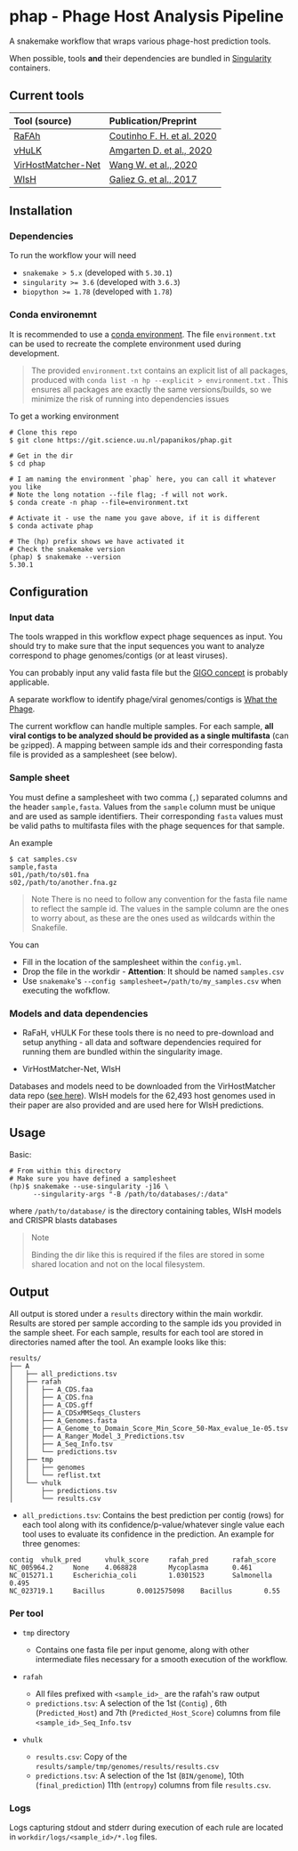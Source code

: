 # phap - Phage Host Analysis Pipeline

A snakemake workflow that wraps various phage-host prediction tools.

When possible, tools **and** their dependencies are bundled in 
[Singularity](https://sylabs.io/) containers.

## Current tools

|Tool (source) | Publication/Preprint |
|:------|:------|
[RaFAh](https://sourceforge.net/projects/rafah/)|[Coutinho F. H. et al. 2020](https://www.biorxiv.org/content/10.1101/2020.09.25.313155v1?rss=1)
[vHuLK](https://github.com/LaboratorioBioinformatica/vHULK)|[Amgarten D. et al., 2020](https://www.biorxiv.org/content/10.1101/2020.12.06.413476v1)
[VirHostMatcher-Net](https://github.com/WeiliWw/VirHostMatcher-Net)|[Wang W. et al., 2020](https://doi.org/10.1093/nargab/lqaa044])
[WIsH](https://github.com/soedinglab/WIsH)|[Galiez G. et al., 2017](https://academic.oup.com/bioinformatics/article/33/19/3113/3964377)


## Installation

### Dependencies

To run the workflow your will need
- `snakemake > 5.x` (developed with `5.30.1`)
- `singularity >= 3.6` (developed with `3.6.3`)
- `biopython >= 1.78` (developed with `1.78`)

### Conda environemnt

It is recommended to use a [conda environment](https://docs.conda.io/projects/conda/en/latest/).
The file `environment.txt` can be used to recreate the complete environment 
used during development.

> The provided `environment.txt` contains an explicit list of all packages,
> produced with `conda list -n hp --explicit > environment.txt` .
> This ensures all packages are exactly the same versions/builds, so we 
> minimize the risk of running into dependencies issues

To get a working environment
```
# Clone this repo
$ git clone https://git.science.uu.nl/papanikos/phap.git

# Get in the dir
$ cd phap

# I am naming the environment `phap` here, you can call it whatever you like
# Note the long notation --file flag; -f will not work.
$ conda create -n phap --file=environment.txt

# Activate it - use the name you gave above, if it is different
$ conda activate phap

# The (hp) prefix shows we have activated it
# Check the snakemake version
(phap) $ snakemake --version
5.30.1
```

## Configuration

### Input data

The tools wrapped in this workflow expect phage sequences as input.
You should try to make sure that the input sequences you want to analyze 
correspond to phage genomes/contigs (or at least viruses).

You can probably input any valid fasta file but the 
[GIGO concept](https://en.wikipedia.org/wiki/Garbage_in,_garbage_out) 
is probably applicable.


A separate workflow to identify phage/viral genomes/contigs is 
[What the Phage](https://github.com/replikation/What_the_Phage).

The current workflow can handle multiple samples. 
For each sample, **all viral contigs to be analyzed should be provided as a 
single multifasta** (can be `gz`ipped). 
A mapping between sample ids and their corresponding fasta file is provided as
a samplesheet (see below).

### Sample sheet

You must define a samplesheet with two comma (`,`) separated columns and the
header `sample,fasta`. Values from the `sample` column must be unique and
are used as sample identifiers. Their corresponding `fasta` values must be
valid paths to multifasta files with the phage sequences for that sample.

An example
```
$ cat samples.csv
sample,fasta
s01,/path/to/s01.fna
s02,/path/to/another.fna.gz
```

> Note
> There is no need to follow any convention for the fasta file name to 
> reflect the sample id. The values in the sample column are the ones to worry
> about, as these are the ones used as wildcards within the Snakefile.

You can
- Fill in the location of the samplesheet within the `config.yml`.
- Drop the file in the workdir - **Attention**: It should be named `samples.csv`
- Use `snakemake`'s `--config samplesheet=/path/to/my_samples.csv` when
executing the wofkflow.

### Models and data dependencies

* RaFaH, vHULK
For these tools there is no need to pre-download and setup anything - all 
data and software dependencies required for running them are bundled within 
the singularity image.

* VirHostMatcher-Net, WIsH 

Databases and models need to be downloaded from the VirHostMatcher data repo
([see here](https://github.com/WeiliWw/VirHostMatcher-Net#downloading)). 
WIsH models for the 62,493 host genomes used in their paper are also provided
and are used here for WIsH predictions.

## Usage

Basic:
```
# From within this directory
# Make sure you have defined a samplesheet
(hp)$ snakemake --use-singularity -j16 \
      --singularity-args "-B /path/to/databases/:/data"
```

where `/path/to/database/` is the directory containing tables, WIsH models and
CRISPR blasts databases 

> Note
> 
> Binding the dir like this is required if the files are stored in some 
> shared location and not on the local filesystem.

## Output

All output is stored under a `results` directory within the main workdir.
Results are stored per sample according to the sample ids you provided in the
sample sheet.
For each sample, results for each tool are stored in directories named after 
the tool. An example looks like this:
```
results/
├── A
│   ├── all_predictions.tsv
│   ├── rafah
│   │   ├── A_CDS.faa
│   │   ├── A_CDS.fna
│   │   ├── A_CDS.gff
│   │   ├── A_CDSxMMSeqs_Clusters
│   │   ├── A_Genomes.fasta
│   │   ├── A_Genome_to_Domain_Score_Min_Score_50-Max_evalue_1e-05.tsv
│   │   ├── A_Ranger_Model_3_Predictions.tsv
│   │   ├── A_Seq_Info.tsv
│   │   └── predictions.tsv
│   ├── tmp
│   │   ├── genomes
│   │   └── reflist.txt
│   └── vhulk
│       ├── predictions.tsv
│       └── results.csv

```

* `all_predictions.tsv`: Contains the best prediction per contig (rows) for 
each tool along with its confidence/p-value/whatever single value each tool 
uses to evaluate its confidence in the prediction.
An example for three genomes:
```
contig  vhulk_pred      vhulk_score     rafah_pred      rafah_score
NC_005964.2     None    4.068828        Mycoplasma      0.461
NC_015271.1     Escherichia_coli        1.0301523       Salmonella      0.495
NC_023719.1     Bacillus        0.0012575098    Bacillus        0.55
```

### Per tool
* `tmp` directory
  * Contains one fasta file per input genome, along with other intermediate 
files necessary for a smooth execution of the workflow.

* `rafah`
  * All files prefixed with `<sample_id>_` are the rafah's raw output
  * `predictions.tsv`: A selection of the 1st (`Contig`) , 6th 
(`Predicted_Host`) and 7th (`Predicted_Host_Score`) columns from file 
`<sample_id>_Seq_Info.tsv`

* `vhulk`
  * `results.csv`: Copy of the `results/sample/tmp/genomes/results/results.csv`
  * `predictions.tsv`: A selection of the 1st (`BIN/genome`), 10th (`final_prediction`) 
11th (`entropy`) columns from file `results.csv`.

### Logs

Logs capturing stdout and stderr during execution of each rule are located in
`workdir/logs/<sample_id>/*.log` files.

